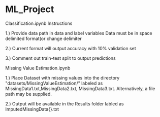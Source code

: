 # ML_Project

Classification.ipynb Instructions

1.) Provide data path in data and label variables
    Data must be in space delimited format(or change delimiter
    
2.) Current format will output accuracy with 10% validation set

3.) Comment out train-test split to output predictions


Missing Value Estimation.ipynb

1.) Place Dataset with missing values into the directory "datasets/MissingValueEstimation/"
    labeled as MissingData1.txt,MissingData2.txt, MissingData3.txt. Alternatively, a file
    path may be supplied.
    
2.) Output will be available in the Results folder labled as ImputedMissingData{}.txt
